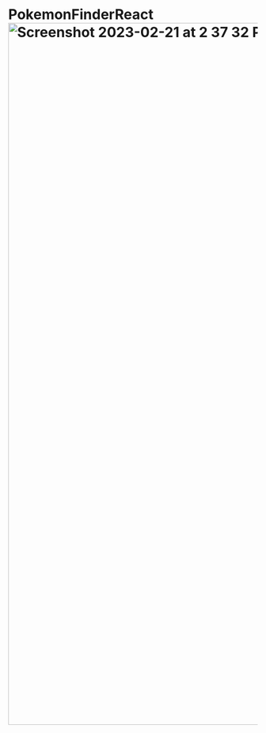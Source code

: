 # PokemonFinderReact<img width="1419" alt="Screenshot 2023-02-21 at 2 37 32 PM" src="https://user-images.githubusercontent.com/40246928/220441983-6f82c6b4-264d-4bc3-a749-6d6bd57ad1e0.png">
